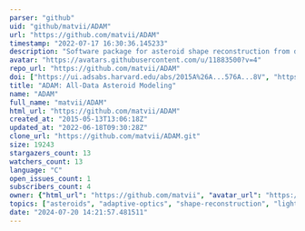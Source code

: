 ```yaml
---
parser: "github"
uid: "github/matvii/ADAM"
url: "https://github.com/matvii/ADAM"
timestamp: "2022-07-17 16:30:36.145233"
description: "Software package for asteroid shape reconstruction from disk-resolved observations"
avatar: "https://avatars.githubusercontent.com/u/11883500?v=4"
repo_url: "https://github.com/matvii/ADAM"
doi: ["https://ui.adsabs.harvard.edu/abs/2015A%26A...576A...8V", "https://ui.adsabs.harvard.edu/abs/2015ascl.soft02004V/abstract"]
title: "ADAM: All-Data Asteroid Modeling"
name: "ADAM"
full_name: "matvii/ADAM"
html_url: "https://github.com/matvii/ADAM"
created_at: "2015-05-13T13:06:18Z"
updated_at: "2022-06-18T09:30:28Z"
clone_url: "https://github.com/matvii/ADAM.git"
size: 19243
stargazers_count: 13
watchers_count: 13
language: "C"
open_issues_count: 1
subscribers_count: 4
owner: {"html_url": "https://github.com/matvii", "avatar_url": "https://avatars.githubusercontent.com/u/11883500?v=4", "login": "matvii", "type": "User"}
topics: ["asteroids", "adaptive-optics", "shape-reconstruction", "lightcurves", "photometry", "occultations"]
date: "2024-07-20 14:21:57.481511"
---
```

